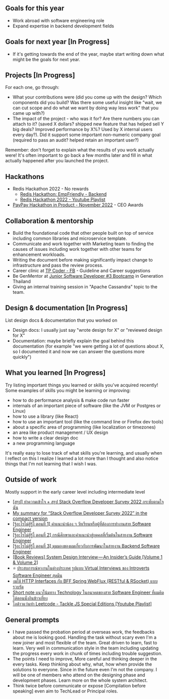 ## Goals for this year

* Work abroad with software engineering role
* Expand expertise in backend development fields

## Goals for next year [In Progress]

* If it's getting towards the end of the year, maybe start writing down what might be the goals for next year.

## Projects [In Progress]

For each one, go through:

* What your contributions were (did you come up with the design? Which components did you build? Was there some useful insight like "wait, we can cut scope and do what we want by doing way less work" that you came up with?)
* The impact of the project - who was it for? Are there numbers you can attach to it? (saved X dollars? shipped new feature that has helped sell Y big deals? Improved performance by X%? Used by X internal users every day?). Did it support some important non-numeric company goal (required to pass an audit? helped retain an important user?)

Remember: don't forget to explain what the results of you work actually were! It's often important to go back a few months later and fill in what actually happened after you launched the project.

## Hackathons

* Redis Hackathon 2022 - No rewards
  * [Redis Hackathon: EmpFriendly - Backend](https://dev.to/tpbabparn/redis-hackathon-empfriendly-backend-1m4a)
  * [Redis Hackathon 2022 - Youtube Playlist](https://www.youtube.com/playlist?list=PLm3A9eDaMzunFRlrsfxq80RWVog1mOQhg)
* [PayPay Hackathon in Product - November 2022](https://about.paypay.ne.jp/career/hackathon/2nd/) - CEO Awards


## Collaboration & mentorship

* Build the foundational code that other people built on top of service including common libraries and microservice template.
* Communicate and work together with Marketing team to finding the causes of issues including work together with other teams for enhancement workloads.
* Writing the document before making significantly impact change to infrastructure and pass the review process.
* Career clinic at [TP Coder - FB](https://www.facebook.com/tpcoder) - Guideline and Career suggestions
* Be GenMentor at [Junior Software Developer #3 Bootcamp](https://www.facebook.com/GenerationTH/posts/pfbid02Fnv7gCP68Ebecghg3ruFZECM6Kysyb3xe5tZUVhTeapyVvUeWQpR1oUWH96mKGUpl) in Generation Thailand
* Giving an internal training session in "Apache Cassandra" topic to the team.

## Design & documentation [In Progress]

List design docs & documentation that you worked on

* Design docs: I usually just say "wrote design for X" or "reviewed design for X"
* Documentation: maybe briefly explain the goal behind this documentation (for example "we were getting a lot of questions about X, so I documented it and now we can answer the questions more quickly")


## What you learned [In Progress]

Try listing important things you learned or skills you've acquired recently! Some examples of skills you might be learning or improving:

* how to do performance analysis & make code run faster
* internals of an important piece of software (like the JVM or Postgres or Linux)
* how to use a library (like React)
* how to use an important tool (like the command line or Firefox dev tools)
* about a specific area of programming (like localization or timezones)
* an area like product management / UX design
* how to write a clear design doc
* a new programming language

It's really easy to lose track of what skills you're learning, and usually when I reflect on this I realize I learned a lot more than I thought and also notice things that I'm not learning that I wish I was.

## Outside of work

Mostly support in the early career level including intermediate level

* [[สรุป] ทำความเข้าใจ + สรุป Stack Overflow Developer Survey 2022 กระชับตามใจฉัน](https://medium.com/@tpbabparn/สรุป-ทำความเข้าใจ-สรุป-stack-overflow-developer-survey-2022-กระชับตามใจฉัน-74d2737e4450)
* [My summary for “Stack Overflow Developer Survey 2022” in the compact version](https://medium.com/@tpbabparn/my-summary-for-stack-overflow-developer-survey-2022-in-the-compact-version-92d0fa4ea8cb)
* [[รู้อะไรไม่สู้รู้งี้ ตอนที่ 1] คำแนะนำน้อง ๆ วัยเรียนหรือผู้ที่ต้องการทำงานสาย Software Engineer](https://medium.com/@tpbabparn/รู้อะไรไม่สู้รู้งี้-ตอนที่-1-คำแนะนำน้อง-ๆ-วัยเรียนหรือผู้ที่ต้องการทำงานสาย-software-engineer-a63275428a7f)
* [[รู้อะไรไม่สู้รู้งี้ ตอนที่ 2] กรณีศึกษาและคำแนะนำสู่บุคคลที่เริ่มต้นในสายงาน Software Engineer](https://medium.com/@tpbabparn/รู้อะไรไม่สู้รู้งี้-ตอนที่-2-กรณีศึกษาและคำแนะนำสู่บุคคลที่เริ่มต้นในสายงาน-software-engineer-665b4a382fb0)
* [[รู้อะไรไม่สู้รู้งี้ ตอนที่ 3] มุมมองของผมเกี่ยวกับการพัฒนาในสายงาน Backend Software Engineer](https://medium.com/@tpbabparn/รู้อะไรไม่สู้รู้งี้-ตอนที่-3-มุมมองของผมเกี่ยวกับการพัฒนาในสายงาน-backend-software-engineer-6985e155b17c)
* [[Book Reviews] System Design Interview — An Insider’s Guide [Volume 1 & Volume 2]](https://medium.com/@tpbabparn/book-reviews-system-design-interview-an-insiders-guide-volume-1-volume-2-804ed83a1f0)
* ⭐️ [ประสบการณ์หางานในต่างประเทศ รูปแบบ Virtual Interviews ของ Introverts Software Engineer สุดมึน](https://medium.com/@tpbabparn/ประสบการณ์หางานในต่างประเทศ-รูปแบบ-virtual-interviews-ของ-introverts-software-engineer-สุดมึน-4715493ce709)
* [งมใช้ HTTP Interfaces กับ BFF Spring WebFlux (RESTful & RSocket) แบบรวบรัด](https://medium.com/@tpbabparn/งมใช้-http-interfaces-กับ-bff-spring-webflux-restful-rsocket-แบบรวบรัด-b7ae0ba49ffa)
* [Short note แนวโน้มทาง Technology ในอนาคตของสาย Software Engineer ที่ผมคิดได้ตอนนั่งกินข้าวเที่ยง](https://medium.com/@tpbabparn/shortnote-แนวโน้มทาง-technology-ในอนาคตของสาย-software-engineer-ที่ผมคิดได้ตอนนั่งกินข้าวเที่ยง-ca65014688d2)
* [ไอต้าวแว่นทำ Leetcode - Tackle JS Special Editions [Youtube Playlist]](https://youtube.com/playlist?list=PLm3A9eDaMzukbLKitQWP_ydRmnQj8jpd9)

## General prompts

* I have passed the probation period at overseas work, the feedbacks about me is looking good. Handling the task without scary even I'm a new joiner and most flexible of the team. Great driven to learn, fast to learn. Very well in communication style in the team including updating the progress every work in chunk of times including trouble suggestion.
* The points I need to improve, More careful and thinking deeper in the every tasks. Keep thinking about why, what, how when provide the solutions to everyone. Since in the future even I'm not the company. I will be one of members who attend on the designing phase and development phases. Learn more on the whole system architect.
* Think twice before communicate or expose [Compilation before speaking] even aim to TechLead or Principal roles.
